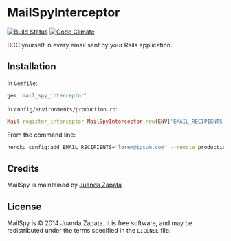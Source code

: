 # MailSpyInterceptor
[![Build
Status](https://secure.travis-ci.org/juandazapata/mail_spy_interceptor.png)](http://travis-ci.org/juandazapata/mail_spy?branch=master)
[![Code
Climate](https://codeclimate.com/github/juandazapata/mail_spy_interceptor/badges/gpa.svg)](https://codeclimate.com/github/juandazapata/mail_spy_interceptor)

BCC yourself in every email sent by your Rails application.

## Installation

In `Gemfile`:

```ruby
gem 'mail_spy_interceptor'
```

In `config/environments/production.rb`:

```ruby
Mail.register_interceptor MailSpyInterceptor.new(ENV['EMAIL_RECIPIENTS'])
```

From the command line:
```bash
heroku config:add EMAIL_RECIPIENTS='lorem@ipsum.com' --remote production
```

## Credits
MailSpy is maintained by [Juanda Zapata](http://juanda.me)

## License
MailSpy is © 2014 Juanda Zapata. It is free software, and may
be redistributed under the terms specified in the `LICENSE` file.
